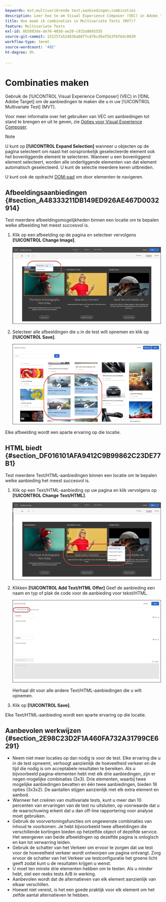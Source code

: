 ```yaml
---
keywords: mvt;multivariërende test;aanbiedingen;combinaties
description: Leer hoe te om Visual Experience Composer (VEC) in Adobe te gebruiken [!DNL Target] om de aanbiedingen tot stand te brengen u in uw Multivariate Test (MVT) wilt omvatten.
title: Hoe maak ik combinaties in Multivariate Tests (MVT)?
feature: Multivariate Tests
exl-id: 8b5883de-de76-403d-ae20-c933a8665555
source-git-commit: 152257a52d836a88ffcd76cd9af5b3fbfbdc0839
workflow-type: tm+mt
source-wordcount: '492'
ht-degree: 0%

---
```


# Combinaties maken

Gebruik de [!UICONTROL Visual Experience Composer] (VEC) in [!DNL Adobe Target] om de aanbiedingen te maken die u in uw [!UICONTROL Multivariate Test] (MVT).

Voor meer informatie over het gebruiken van VEC om aanbiedingen tot stand te brengen en uit te geven, zie [Opties voor Visual Experience Composer](/help/main/c-experiences/c-visual-experience-composer/viztarget-options.md).

>[!NOTE]
>
>U kunt op **[!UICONTROL Expand Selection]** wanneer u objecten op de pagina selecteert om naast het oorspronkelijk geselecteerde element ook het bovenliggende element te selecteren. Wanneer u een bovenliggend element selecteert, worden alle onderliggende elementen van dat element automatisch geselecteerd. U kunt de selectie meerdere keren uitbreiden.
>
>U kunt ook de opdracht [DOM-pad](/help/main/c-experiences/c-visual-experience-composer/viztarget-options.md#dom-path) om door elementen te navigeren.

## Afbeeldingsaanbiedingen {#section_A48333211DB149ED926AE467D0032914}

Test meerdere afbeeldingsmogelijkheden binnen een locatie om te bepalen welke afbeelding het meest succesvol is.

1. Klik op een afbeelding op de pagina en selecteer vervolgens **[!UICONTROL Change Image]**.

   ![Afbeelding wijzigen, optie](/help/main/c-activities/c-multivariate-testing/t-create-multivariate-test/assets/changeimage.png)

1. Selecteer alle afbeeldingen die u in de test wilt opnemen en klik op **[!UICONTROL Save]**.

   ![Dialoogvenster Inhoud selecteren voor het toevoegen van afbeeldingen](/help/main/c-activities/c-multivariate-testing/t-create-multivariate-test/assets/addimage.png)

Elke afbeelding wordt een aparte ervaring op die locatie.

## HTML biedt {#section_DF016101AFA9412C9B99862C23DE77B1}

Test meerdere Text/HTML-aanbiedingen binnen een locatie om te bepalen welke aanbieding het meest succesvol is.

1. Klik op een Text/HTML-aanbieding op uw pagina en klik vervolgens op **[!UICONTROL Change Text/HTML]**.

   ![Tekst/HTML wijzigen](/help/main/c-activities/c-multivariate-testing/t-create-multivariate-test/assets/changehtml.png)

1. Klikken **[!UICONTROL Add Text/HTML Offer]** Geef de aanbieding een naam en typ of plak de code voor de aanbieding voor tekst/HTML.

   ![Aanbiedingen bewerken](/help/main/c-activities/c-multivariate-testing/t-create-multivariate-test/assets/editoffers.png)

   Herhaal dit voor alle andere Text/HTML-aanbiedingen die u wilt opnemen.

1. Klik op **[!UICONTROL Save]**.

Elke Text/HTML-aanbieding wordt een aparte ervaring op die locatie.

## Aanbevolen werkwijzen {#section_2E98C23D2F1A460FA732A31799CE6291}

* Neem niet meer locaties op dan nodig is voor de test. Elke ervaring die u in de test opneemt, verhoogt aanzienlijk de hoeveelheid verkeer en de tijd die nodig is om acceptabele resultaten te bereiken. Als u bijvoorbeeld pagina-elementen hebt met elk drie aanbiedingen, zijn er negen mogelijke combinaties (3x3). Drie elementen, waarbij twee mogelijke aanbiedingen bevatten en één twee aanbiedingen, bieden 18 opties (3x3x2). De aantallen stijgen aanzienlijk met elk extra element en aanbod.
* Wanneer het creëren van multivariate tests, kunt u meer dan 10 percenten van ervaringen van de test nu uitsluiten, op voorwaarde dat u de waarschuwing erkent dat u dan off-line rapportering voor analyse moet gebruiken.
* Gebruik de voorvertoningsfuncties om ongewenste combinaties van inhoud te voorkomen. Je hebt bijvoorbeeld twee afbeeldingen die verschillende kortingen bieden op hetzelfde object of dezelfde service. Het weergeven van beide afbeeldingen op dezelfde pagina is onlogisch en kan tot verwarring leiden.
* Gebruik de schatter van het Verkeer om ervoor te zorgen dat uw test voor de hoeveelheid verkeer wordt ontworpen uw pagina ontvangt. Zorg ervoor de schatter van het Verkeer uw testconfiguratie het groene licht geeft zodat kunt u de resultaten krijgen u wenst.
* U moet ten minste drie elementen hebben om te testen. Als u minder hebt, stel een reeks tests A/B in werking.
* Aanbevolen wordt dat de alternatieven van elk element aanzienlijk van elkaar verschillen.
* Hoewel niet vereist, is het een goede praktijk voor elk element om het zelfde aantal alternatieven te hebben.
